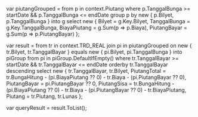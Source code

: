var piutangGrouped = from p in context.Piutang
                     where p.TanggalBunga >= startDate && p.TanggalBunga <= endDate
                     group p by new { p.Bilyet, p.TanggalBunga } into g
                     select new
                     {
                         Bilyet = g.Key.Bilyet,
                         TanggalBunga = g.Key.TanggalBunga,
                         BiayaPiutang = g.Sum(p => p.Biaya),
                         PiutangBayar = g.Sum(p => p.PiutangBayar)
                     };

var result = from tr in context.TRD_REAL
             join pi in piutangGrouped
                 on new { tr.Bilyet, tr.TanggalBayar } equals new { pi.Bilyet, pi.TanggalBunga } into piGroup
             from pi in piGroup.DefaultIfEmpty()
             where tr.TanggalBayar >= startDate && tr.TanggalBayar <= endDate
             orderby tr.TanggalBayar descending
             select new
             {
                 tr.TanggalBayar,
                 tr.Bilyet,
                 PiutangTotal = tr.BungaHitung - (pi.BiayaPiutang ?? 0) - tr.Biaya - (pi.PiutangBayar ?? 0),
                 PiutangBayar = pi.PiutangBayar ?? 0,
                 PiutangSisa = tr.BungaHitung - (pi.BiayaPiutang ?? 0) - tr.Biaya - (pi.PiutangBayar ?? 0) - tr.BiayaPiutang,
                 Piutang = tr.Piutang,
                 tr.Lunas
             };

var queryResult = result.ToList();
